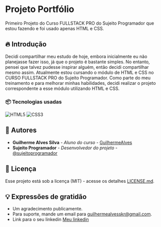 # Projeto Portfólio
 Primeiro Projeto do Curso FULLSTACK PRO do Sujeito Programador que estou fazendo e foi usado apenas HTML e CSS.

 ## 🔥 Introdução
Decidi compartilhar meu estudo de hoje, embora inicialmente eu não planejasse fazer isso, já que o projeto é bastante simples. No entanto, pensei que talvez pudesse inspirar alguém, então decidi compartilhar mesmo assim. Atualmente estou cursando o módulo de HTML e CSS no CURSO FULLSTACK PRO do Sujeito Programador. Como parte do meu treinamento e para melhorar minhas habilidades, decidi realizar o projeto correspondente a esse módulo utilizando HTML e CSS.

### 📦 Tecnologias usadas
![HTML5](https://img.shields.io/badge/html5-%23E34F26.svg?style=for-the-badge&logo=html5&logoColor=white)
![CSS3](https://img.shields.io/badge/css3-%231572B6.svg?style=for-the-badge&logo=css3&logoColor=white)

## 👷 Autores

* **Guilherme Alves Silva** - *Aluno do curso* - [GuilhermeAlves](https://github.com/bitsbygui)
* **Sujeito Programador** - *Desenvolvedor do projeto* - [@sujeitoprogramador](https://github.com/devfraga)
  
## 📄 Licença

Esse projeto está sob a licença (MIT) - acesse os detalhes [LICENSE.md](https://github.com/git/git-scm.com/blob/main/MIT-LICENSE.txt).


## 💡 Expressões de gratidão

* Um agradecimento publicamente.
* Para suporte, mande um email para guilhermealvesskr@gmail.com.
* Link para o seu linkedin [Meu linkedin]([https://url_do_link](https://www.linkedin.com/in/guilhermealvessilva/)https://www.linkedin.com/in/guilhermealvessilva/)
